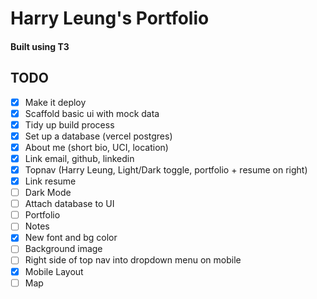 # Harry Leung's Portfolio

#### Built using T3

## TODO

- [x] Make it deploy
- [x] Scaffold basic ui with mock data
- [x] Tidy up build process
- [x] Set up a database (vercel postgres)
- [x] About me (short bio, UCI, location)
- [x] Link email, github, linkedin 
- [X] Topnav (Harry Leung, Light/Dark toggle, portfolio + resume on right)
- [X] Link resume
- [ ] Dark Mode
- [ ] Attach database to UI
- [ ] Portfolio
- [ ] Notes
- [x] New font and bg color
- [ ] Background image
- [ ] Right side of top nav into dropdown menu on mobile
- [x] Mobile Layout
- [ ] Map
